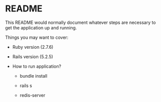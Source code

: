 # README

This README would normally document whatever steps are necessary to get the
application up and running.

Things you may want to cover:

* Ruby version (2.7.6)

* Rails version (5.2.5)

* How to run application?

   - bundle install

   - rails s

   - redis-server

